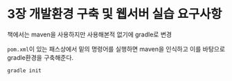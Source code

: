 # 3장 개발환경 구축 및 웹서버 실습 요구사항
책에서는 maven을 사용하지만 사용해본적 없기에 gradle로 변경

`pom.xml`이 있는 패스상에서 밑의 명령어를 실행하면 maven을 인식하고 이를 바탕으로 gradle환경을 구축해준다.
```shell
gradle init
```


